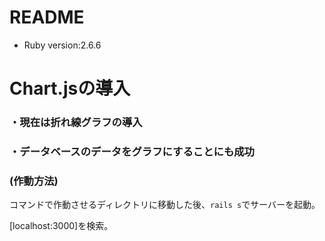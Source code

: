 # README
* Ruby version:2.6.6  
# Chart.jsの導入
### ・現在は折れ線グラフの導入

### ・データベースのデータをグラフにすることにも成功

### (作動方法)  
コマンドで作動させるディレクトリに移動した後、```rails s```でサーバーを起動。　　

[localhost:3000]を検索。
